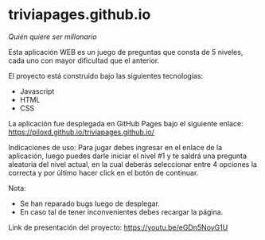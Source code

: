 # triviapages.github.io
*Quién quiere ser millonario*

Esta aplicación WEB es un juego de preguntas que consta de 5 niveles, cada uno con mayor dificultad que el anterior. 

El proyecto está construido bajo las siguientes tecnologías: 
- Javascript
- HTML
- CSS

La aplicación fue desplegada en GitHub Pages bajo el siguiente enlace: https://piloxd.github.io/triviapages.github.io/

Indicaciones de uso:
Para jugar debes ingresar en el enlace de la aplicación, luego puedes darle iniciar el nivel #1 y te saldrá una pregunta aleatoria del nivel actual, en la cual deberás seleccionar entre 4 opciones la correcta y por último hacer click en el botón de continuar.


Nota:
- Se han reparado bugs luego de desplegar.
- En caso tal de tener inconvenientes debes recargar la página.

Link de presentación del proyecto: https://youtu.be/eGDn5NoyG1U
